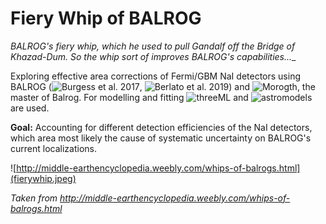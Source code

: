 # Fiery Whip of BALROG

_BALROG's fiery whip, which he used to pull Gandalf off the Bridge of Khazad-Dum. So the whip sort of improves BALROG's capabilities...__

Exploring effective area corrections of Fermi/GBM NaI detectors using BALROG (![Burgess et al. 2017](https://doi.org/10.1093/mnras/stx2853), ![Berlato et al. 2019](https://doi.org/10.3847/1538-4357/ab0413)) and ![Morogth](https://github.com/grburgess/morgoth), the master of Balrog.
For modelling and fitting ![threeML](https://github.com/threeML/threeML) and ![astromodels](https://github.com/threeML/astromodels) are used.

__Goal:__ Accounting for different detection efficiencies of the NaI detectors, which area most likely the cause of systematic uncertainty on BALROG's current localizations.

![http://middle-earthencyclopedia.weebly.com/whips-of-balrogs.html](fierywhip.jpeg)

*Taken from http://middle-earthencyclopedia.weebly.com/whips-of-balrogs.html*
